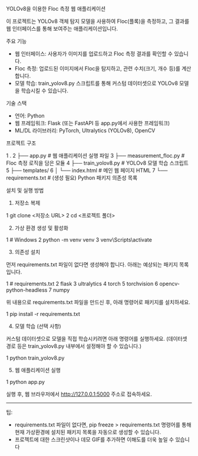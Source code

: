   YOLOv8을 이용한 Floc 측정 웹 애플리케이션


  이 프로젝트는 YOLOv8 객체 탐지 모델을 사용하여 Floc(플록)을 측정하고, 그 결과를 웹 인터페이스를 통해 보여주는 애플리케이션입니다.

  주요 기능


   - 웹 인터페이스: 사용자가 이미지를 업로드하고 Floc 측정 결과를 확인할 수 있습니다.
   - Floc 측정: 업로드된 이미지에서 Floc을 탐지하고, 관련 수치(크기, 개수 등)를 계산합니다.
   - 모델 학습: train_yolov8.py 스크립트를 통해 커스텀 데이터셋으로 YOLOv8 모델을 학습시킬 수 있습니다.

  기술 스택


   - 언어: Python
   - 웹 프레임워크: Flask (또는 FastAPI 등 app.py에서 사용한 프레임워크)
   - ML/DL 라이브러리: PyTorch, Ultralytics (YOLOv8), OpenCV

  프로젝트 구조



   1 .
   2 ├── app.py                  # 웹 애플리케이션 실행 파일
   3 ├── measurement_floc.py     # Floc 측정 로직을 담은 모듈
   4 ├── train_yolov8.py         # YOLOv8 모델 학습 스크립트
   5 ├── templates/
   6 │   └── index.html          # 메인 웹 페이지 HTML
   7 └── requirements.txt        # (생성 필요) Python 패키지 의존성 목록


  설치 및 실행 방법

  1. 저장소 복제


   1 git clone <저장소 URL>
   2 cd <프로젝트 폴더>



  2. 가상 환경 생성 및 활성화


   1 # Windows
   2 python -m venv venv
   3 venv\Scripts\activate


  3. 의존성 설치

  먼저 requirements.txt 파일이 없다면 생성해야 합니다. 아래는 예상되는 패키지 목록입니다.


   1 # requirements.txt
   2 flask
   3 ultralytics
   4 torch
   5 torchvision
   6 opencv-python-headless
   7 numpy


  위 내용으로 requirements.txt 파일을 만드신 후, 아래 명령어로 패키지를 설치하세요.


   1 pip install -r requirements.txt



  4. 모델 학습 (선택 사항)

  커스텀 데이터셋으로 모델을 직접 학습시키려면 아래 명령어를 실행하세요. (데이터셋 경로 등은 train_yolov8.py 내부에서 설정해야 할 수 있습니다.)



   1 python train_yolov8.py


  5. 웹 애플리케이션 실행


   1 python app.py


  실행 후, 웹 브라우저에서 http://127.0.0.1:5000 주소로 접속하세요.

  ---


  팁:
   * requirements.txt 파일이 없다면, pip freeze > requirements.txt 명령어를 통해 현재 가상환경에 설치된 패키지 목록을 자동으로 생성할 수 있습니다.
   * 프로젝트에 대한 스크린샷이나 데모 GIF를 추가하면 이해도를 더욱 높일 수 있습니다
